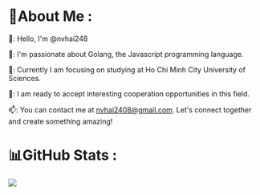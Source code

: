 # 💫About Me :
👋: Hello, I'm @nvhai248

👀: I'm passionate about Golang, the Javascript programming language.

🌱: Currently I am focusing on studying at Ho Chi Minh City University of Sciences.

💞️: I am ready to accept interesting cooperation opportunities in this field.

📫: You can contact me at nvhai2408@gmail.com. Let's connect together and create something amazing!

# 📊GitHub Stats :
![](https://github-readme-stats.vercel.app/api/top-langs/?username=nvhai248&theme=dark&hide_border=false&include_all_commits=false&count_private=false&layout=compact)
